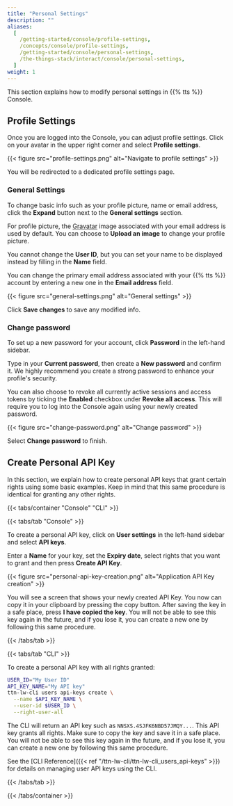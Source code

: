 ```yaml
---
title: "Personal Settings"
description: ""
aliases:
  [
    /getting-started/console/profile-settings,
    /concepts/console/profile-settings,
    /getting-started/console/personal-settings,
    /the-things-stack/interact/console/personal-settings,
  ]
weight: 1
---
```


This section explains how to modify personal settings in {{% tts %}} Console.

<!--more-->

## Profile Settings

Once you are logged into the Console, you can adjust profile settings. Click on your avatar in the upper right corner and select **Profile settings**.

{{< figure src="profile-settings.png" alt="Navigate to profile settings" >}}

You will be redirected to a dedicated profile settings page.

### General Settings

To change basic info such as your profile picture, name or email address, click the **Expand** button next to the **General settings** section.

For profile picture, the [Gravatar](https://en.gravatar.com/) image associated with your email address is used by default. You can choose to **Upload an image** to change your profile picture.

You cannot change the **User ID**, but you can set your name to be displayed instead by filling in the **Name** field.

You can change the primary email address associated with your {{% tts %}} account by entering a new one in the **Email address** field.

{{< figure src="general-settings.png" alt="General settings" >}}

Click **Save changes** to save any modified info.

### Change password

To set up a new password for your account, click **Password** in the left-hand sidebar.

Type in your **Current password**, then create a **New password** and confirm it. We highly recommend you create a strong password to enhance your profile's security.

You can also choose to revoke all currently active sessions and access tokens by ticking the **Enabled** checkbox under **Revoke all access**. This will require you to log into the Console again using your newly created password.

{{< figure src="change-password.png" alt="Change password" >}}

Select **Change password** to finish.

## Create Personal API Key

In this section, we explain how to create personal API keys that grant certain rights using some basic examples. Keep in mind that this same procedure is identical for granting any other rights.

{{< tabs/container "Console" "CLI" >}}

{{< tabs/tab "Console" >}}

To create a personal API key, click on **User settings** in the left-hand sidebar and select **API keys**.

Enter a **Name** for your key, set the **Expiry date**, select rights that you want to grant and then press **Create API Key**.

{{< figure src="personal-api-key-creation.png" alt="Application API Key creation" >}}

You will see a screen that shows your newly created API Key. You now can copy it in your clipboard by pressing the copy button. After saving the key in a safe place, press **I have copied the key**. You will not be able to see this key again in the future, and if you lose it, you can create a new one by following this same procedure.

{{< /tabs/tab >}}

{{< tabs/tab "CLI" >}}

To create a personal API key with all rights granted:

```bash
USER_ID="My User ID"
API_KEY_NAME="My API key"
ttn-lw-cli users api-keys create \
  --name $API_KEY_NAME \
  --user-id $USER_ID \
  --right-user-all
```

The CLI will return an API key such as `NNSXS.4SJFK6NBD57JMQY...`. This API key grants all rights. Make sure to copy the key and save it in a safe place. You will not be able to see this key again in the future, and if you lose it, you can create a new one by following this same procedure.

See the [CLI Reference]({{< ref "/ttn-lw-cli/ttn-lw-cli_users_api-keys" >}}) for details on managing user API keys using the CLI.

{{< /tabs/tab >}}

{{< /tabs/container >}}
